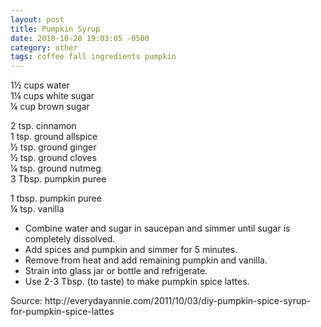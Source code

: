 ```yaml
---
layout: post
title: Pumpkin Syrup
date: 2018-10-28 19:03:05 -0500
category: other
tags: coffee fall ingredients pumpkin
---
```

1½ cups water  
1¼ cups white sugar  
¼ cup brown sugar  
  
2 tsp. cinnamon  
1 tsp. ground allspice  
½ tsp. ground ginger  
½ tsp. ground cloves  
¼ tsp. ground nutmeg  
3 Tbsp. pumpkin puree  
  
1 tbsp. pumpkin puree  
¼ tsp. vanilla  
<ul>
 	<li>Combine water and sugar in saucepan and simmer until sugar is completely dissolved.</li>
 	<li>Add spices and pumpkin and simmer for 5 minutes.</li>
 	<li>Remove from heat and add remaining pumpkin and vanilla.</li>
 	<li>Strain into glass jar or bottle and refrigerate.</li>
 	<li>Use 2-3 Tbsp. (to taste) to make pumpkin spice lattes.</li>
</ul>
Source: http://everydayannie.com/2011/10/03/diy-pumpkin-spice-syrup-for-pumpkin-spice-lattes  

